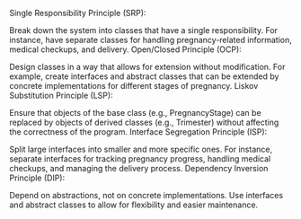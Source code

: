 ﻿Single Responsibility Principle (SRP):

Break down the system into classes that have a single responsibility. For instance, have separate classes for handling pregnancy-related information, medical checkups, and delivery.
Open/Closed Principle (OCP):

Design classes in a way that allows for extension without modification. For example, create interfaces and abstract classes that can be extended by concrete implementations for different stages of pregnancy.
Liskov Substitution Principle (LSP):

Ensure that objects of the base class (e.g., PregnancyStage) can be replaced by objects of derived classes (e.g., Trimester) without affecting the correctness of the program.
Interface Segregation Principle (ISP):

Split large interfaces into smaller and more specific ones. For instance, separate interfaces for tracking pregnancy progress, handling medical checkups, and managing the delivery process.
Dependency Inversion Principle (DIP):

Depend on abstractions, not on concrete implementations. Use interfaces and abstract classes to allow for flexibility and easier maintenance.